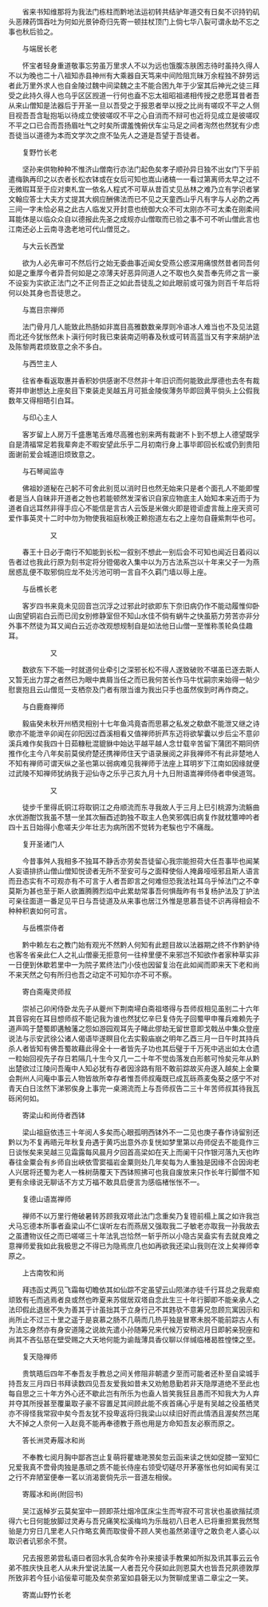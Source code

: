 <!-- { "loadSidebar": true } -->

　　省来书知维那将为我法门栋柱而黔地法运初转共结驴年道交有日矣不识持钓矶头恶辣药饵吞吐为何如光景钟奇归先寄一顿拄杖顶门上倘七华八裂可谓永劫不忘之事也秋后验之。

　　与端居长老

　　怀宝者轻身重道敬事忘劳虽万里求人不以为远也饿腹冻肤困志待时虽持久得人不以为晚也二十八祖知赤县神州有大乘器自天笃来中间险阻巟昧万余程独不辞劳远者此万里外求人也自金陵过魏中间梁魏之主不能合困九年于少室其后神光之徒三拜受之此持久得人也乌乎区区觊道一行何也盍不忘太祖昭祖递相传授之悲愿耳昔者吾从来山僧知是法器后于开圣一旦以吾受之于报恩者举以授之比尚有嗟叹不平之人侧目视吾吾含耻抱垢以待成立使彼嗟叹不平之心自消而不辩可也近将见成立是彼嗟叹不平之口已合而吾扬眉吐气之时矣所谓羞愧俯伏车尘马足之间者洵然也然犹有少虑吾徒当以道德为本而文学次之庶不坠先人之道是吾望于吾徒者。

　　复野竹长老

　　坚孙来供物种种不惟济山僧南行亦法门起色矣孝子顺孙异日独不出女门下乎前遣梅孰再印之以衣者长松衣钵或在女后可知也嵩山诸槁一一看过第离师太早之过不无微瑕耳至于应对柬札宜一依名人程式不可草从昔百丈见丛林之难乃立有学识者掌文翰应答士大夫方丈提其大纲应酬佛法而已不见之天童西山乎凡有字与人必酌之再三间一字未恰必易之此古人临发又开封意也统御大众不可太刚亦不可太柔在刚柔间耳能体是以临众众自以德报此先圣之成规亦山僧取而已验之事不可不听山僧此言也江南还必上云南寻逸老地可代山僧觅之。

　　与大云长西堂

　　欲为人必先审可不然后行之始无委曲事近闻女受燕公惑深用痛恨然昔者同吾何如是之重厚今者异吾何如是之凉薄夫好恶异同道人之不取也久矣吾奉先师之言一豪不设妄为实欲正法门之不正何吾正之如此吾徒乱之如此眼前或可强为则百千年后将何以处其身也吾徒思之。

　　与嵩目宗禅师

　　法门骨月几人能致此热肠如非嵩目高雅数数亲厚则冷语冰人难当也不及见法筵而北还今犹怅然未卜滇行何时我已束装南迈明春及秋或可转高蓝当又有字来胡护法及陈黎两君烦致意之余不多白。

　　与西竺主人

　　往省奉看返取惠并香积妙供感谢不尽然非十年旧识而何能致此厚德也去冬有裁寄并申谢想达上座矣目下束装走吴越五月可抵金陵俟薄务毕即回黄平倘头上公假我数年又得相晤引白耳。

　　与印心主人

　　客岁留上人房万千盛惠笔舌难尽高雅也别来两有裁谢不卜到不想上人德望既孚自是清福常足若我辈奔走不暇安望此乐乎二月初南行身上事毕即回长松或仍到贵阳面谢前爱会城道旧烦致意之。

　　与石琴闻监寺

　　佛祖妙道秘在己躬不可舍此别觅以消时日也然无始来只是者个面孔人不能即惺者是当人自昧非开道者之咎也若能顿然发深省识自家应物底主人始知本来近而于为道者自远耳然非得手应心不能信是言古人云饭是米做火即是镫讵虚言哉上座天资可爱作事英灵十二时中勿为物使我祖庭秋晚正赖抱道左右之上座勿自薶紫荆华也可。

　　　　　　又

　　春王十日必于南行不知能到长松一叙别不想此一别后会不可知也闻近日着闷以告者过也我此行原为刻书定将分镫偈收入集中以为万古法系岂以十年来父子一为燕居惑乱便不取邪倘应龙不处污池可明一言自不久羁门墙以辱上座。

　　与岳樵长老

　　客岁四书来竟未见回音岂沉浮之过邪此时欲即东下奈旧病仍作不能动履惟仰卧山囱望铜岩白云而已闰女别修静室但不知山水佳不倘有蜗牛之快虽筋力劳苦亦非分外事不然徒为耳又闻白云近亦改观想规制自是如法他日山僧一至惟称羡轮奂佳趣耳。

　　　　　　又

　　数欲东下不能一时就道何业牵引之深邪长松不得人遂致破败不堪虽已逐去斯人又暂无出力牚之者然已为眼中粪屑当任之而已我何苦长作马牛忧嗣宗来始得一帖少慰褱抱且云山僧觅一支栖奈及门者有限当谁为我出只手也虽然俟到时再作商之。

　　与白鹿裔禅师

　　毅庙癸未秋开州栖灵相别十七年鱼鸿竟杳而思慕之私发之欷歔不能泄又继之诗歌亦不能泄辛卯闻在卯阳因过酉溪相看又值禅师折芦东迈将欲挈囊以步后尘不意卯溪兵难作矣我四十日茹糠秕混貔貅中始达平越平越人念廿载辛苦留下蒲团不期同侪推作化主今八年矣前莫侯府楚还携禅师住天宁语录展阅之非我禅师不有此非楚地人不知有禅师可谓天纵之圣也第以弱病难见我禅师于法座上耳明岁下江南如因缘就便过武陵不知禅师犹纳我于迎仙寺之乐乎己亥九月十九日附语嵩禅师侍者申侯道驾。

　　　　　　又

　　徒步千里得氐铜江将取铜江之舟顺流而东寻我故人于三月上巳引桃源为流觞曲水优游酣饮我虽不慧一坐其次酾酉述韵独不取主人色笑邪偶旧病复作就枕簟呻吟者四十五日始得小愈嗟夫少年壮志为病所困不觉转为老騃也宁不痛哉。

　　复开圣诸门人

　　今昔事舛人我相多不独耳不静舌亦劳矣吾徒留心我宗能担荷大任吾事毕也闻某人妄语排挤山僧山僧知悦谤者无所不至安可与之面释使俗人掩鼻哑哑邪且斯人语言而丑态实有不可观亦有不可言于人者吾即言之何难但恐我法社耳乌乎悼法门之不幸莫斯为甚也至于斯人欲置腾腾烈焰中此累劫常事吾何惧哉昨有书复杨护法及丁护法可亲往面道一番足见平日与吾徒道及从来事也居江外惟是思慕吾徒不识再得相会不种种积衷如何可言。

　　与岳樵崇侍者

　　黔中赖左右之教门始有观光不然黔人何知有此题目故以法器期之终不作黔驴待也客冬省亲此仁人之礼山僧豪无拒意何一往梓里便不来邪岂不知欲作者家种草实非一日便到休歇若里中一为院子累终法门小伎也因留复治在此如闻而即来天下老和尚不来天然之句有所归也吾之动定不可知尔亦不可不察。

　　寄白斋庵灵师叔

　　崇祯己卯闲侍卧龙先子从夔州下荆南埽白斋祖塔得与吾师叔相见虽别二十六年其音容宛在耳目想师叔不能记我为谁也然犹忆辛巳复侍先子回蜀甲申罹兵难赖先子道声鸣于楚蜀即遘触藩之怨如游园观耳先子睹此僇劫无留世意即戈戟丛中集众登座说法与示安武徐公诸人偈语毕遂瞑目化去实毅庙崩之明年乙酉三月一日午时其持兵杀人者皆知有佛吾蜀故藉此得全十一者皆先子功也其后璧于千万死中逃出如太仓遗一粒始回视先子存日若隔几十生今又几一二十年不觉齿落发白形骸可怜矣元年从黔出楚欲过江陵问吾庵中人知必犹有存者因涂路有阻不敢前踪故买舟遂入越矣上金粟会荆州人问庵中事云人物皆故所幸存者惟吾师叔庵既已成瓦砾燕麦兔葵之感宁不对青天白日泫然下涕邪俟身上事完一桌溯流而上与吾师叔告二三十年苦师叔其待我瓦砾闲何如。

　　寄梁山和尚侍者西钵

　　梁山祖庭依违三十年阅人多矣而心眼孤明西钵外不一二见也庚子春作诗留别还黔以为不复再晤元年秋复舟遇于黄巧出意外亦复恍如梦里第以舟师促去不能竟作三日谈怅矣来吴越三见霜露每风晨月夕回首高梁如在天上而阑干只作银河落九天也昨春往金粟会有乡师自出峡依雪窦福岩金粟则处几年矣每为人重独是因缘不合因询老人兴居将还蜀为老人一株树荫覆天下西钵照拂可也我自废放来只作长年行脚僧不知更有余缘说无聊话不方丈万福不敢具启便言为感临楮怅怅不一。

　　复德山语嵩禅师

　　禅师不以万里行倦破暑转苏顾我双塔此法门念重矣乃复镫前榻上属之如许我岂犬马忘德本所事者盍梁山不仁误听左右而燕居又强取我二子敏老亦取我一孙我故去之虽遭物议任之而已嗟嗟三十年法乳岂恰然一斩乎所以小隐古吴盍实有去就良难之意禅师爱我如此我极思之不得已为隐焉庶几也如再欲我还梁山我则在汶上矣禅师幸原之。

　　上古南牧和尚

　　拜违函丈两见飞霜每切瞻依其如仙踪不定虽望云山陨涕亦徒千行耳总之我辈痴顽致有乇而逃焉者良或然也昨夏来苏僦居双塔自念此生三十年行脚即不能亲承人之法印假此退居不失为善其于计虽拙其于立身行己不其韪欤不意筹兄忽顾巟寓因示和尚所止不过三十里之遥于是哀慕之肠不几萌而几热乎独是冒寒未脱不能前踪古人有为法忘身然亦有身安道隆之说故先遣小孙随筹兄来代候万安稍迟月日即躬亲猊座和尚其不吝弘慈在壁受赐之大天地何能为谕哉薄具香仪聊以伴缄临楮曷胜惶悚之至。

　　复天隐禅师

　　贵筑晤后四年不奉吾友手教总之间关修阻非朝遣夕至而可能者还朴至自梁城手持吾友三月四日书拜读数四见吾友爱我如昔未又劝勉恳勤若非天隐厚道绝不至此也每自思之三十年方外心还不歇此岂有所乐为也盍人皆笑我狂且愚而不知我大为人弃并夺其所授甚至覆巢取子豪不容置足其间顾此能不疾首痛心乎是有吴越之役虽栖灵亦不得怪我常寂中矣今吾友犹不投卑返将归我梁山以续旧好而此情洒且渥矣然岂尾大不掉之人奈何一入赵竟不能再奉德教于燕也用是方命知吾友必察而原之。

　　答长洲灵寿履冰和尚

　　不奉教七阅月胸中鄙吝岂止复萌将瞿塘滟滪矣忽云函来读之恍如促膝一室知仁兄爱我真不啻骨肉独是愚顽之质不能长侍座右领受切磋尽开茅塞怅也何如闻有吴江之行不弃陋室便奉一茗以消渴褱倘先示一音道左相侯。

　　寄履冰和尚(附回书)

　　吴江返棹岁云莫矣室中一顾即茶灶烟冷匡床尘生而岑寂不可言状也虽欲揩拭须得六七日何能放脚过灵寿与吾兄痛笑松溪梅坞为乐哉初八日老人已将重担累我然驽骀是力穷日几里老人只作略玄黄而取俊骨不顾人笑也虽然弟谨守之敢负老人婆心以取识者讥邪余不赘。

　　兄去报恩弟尝私语曰者回水乳合矣昨令孙来接读手教果如所拟及讯其事云云令弟不胜庆快且老人从未升堂说法属一人者吾兄今获如此则恩莫大也皆吾兄夙德敦厚所致非若今狂小谄佞辈可能及矣奈弟室如县磬无以为贺聊成里语二章尘之一笑。

　　寄嵩山野竹长老

